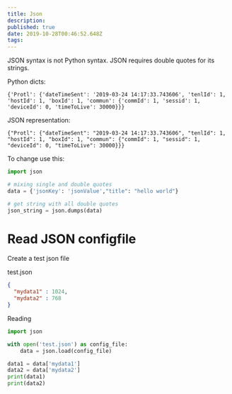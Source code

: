 ```yaml
---
title: Json
description: 
published: true
date: 2019-10-28T00:46:52.648Z
tags: 
---
```


JSON syntax is not Python syntax. JSON requires double quotes for its strings.

Python dicts:

`{'Protl': {'dateTimeSent': '2019-03-24 14:17:33.743606', 'tenlId': 1, 'hostId': 1, 'boxId': 1, 'commun': {'commId': 1, 'sessid': 1, 'deviceId': 0, 'timeToLive': 30000}}}
`

JSON representation:

`{"Protl": {"dateTimeSent": "2019-03-24 14:17:33.743606", "tenlId": 1, "hostId": 1, "boxId": 1, "commun": {"commId": 1, "sessid": 1, "deviceId": 0, "timeToLive": 30000}}}
`

To change use this:


```python
import json

# mixing single and double quotes
data = {'jsonKey': 'jsonValue',"title": "hello world"}

# get string with all double quotes
json_string = json.dumps(data) 
```

# Read JSON configfile

Create a test json file 

test.json

```json
{
  "mydata1" : 1024,
  "mydata2" : 768
}
```

Reading


```python
import json

with open('test.json') as config_file:
    data = json.load(config_file)

data1 = data['mydata1']
data2 = data['mydata2']
print(data1)
print(data2)
```

